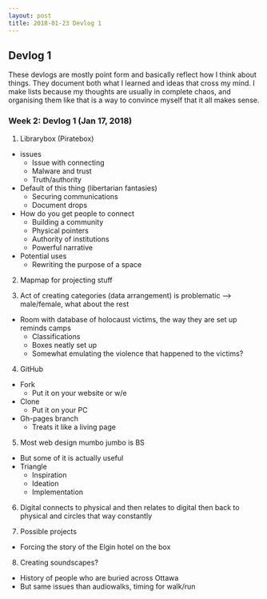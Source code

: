 ```yaml
---
layout: post
title: 2018-01-23 Devlog 1
---
```


## Devlog 1

These devlogs are mostly point form and basically reflect how I think about things. They document both what I learned and ideas that cross my mind. I make lists because my thoughts are usually in complete chaos, and organising them like that is a way to convince myself that it all makes sense.

### Week 2: Devlog 1 (Jan 17, 2018)

1. Librarybox (Piratebox)
  * issues
    + Issue with connecting
    + Malware and trust
    + Truth/authority
  * Default of this thing (libertarian fantasies)
    + Securing communications
    + Document drops
  * How do you get people to connect
    + Building a community
    + Physical pointers
    + Authority of institutions
    + Powerful narrative
  * Potential uses
    + Rewriting the purpose of a space
2. Mapmap for projecting stuff

3. Act of creating categories (data arrangement) is problematic --> male/female, what about the rest
  * Room with database of holocaust victims, the way they are set up reminds camps
    + Classifications
    + Boxes neatly set up
    + Somewhat emulating the violence that happened to the victims?
    
4. GitHub
  * Fork
    + Put it on your website or w/e
  * Clone
    + Put it on your PC
  * Gh-pages branch
    + Treats it like a living page
    
5. Most web design mumbo jumbo is BS
  * But some of it is actually useful
  * Triangle
    + Inspiration
    + Ideation		
    + Implementation
6. Digital connects to physical and then relates to digital then back to physical and circles that way constantly

7. Possible projects
  * Forcing the story of the Elgin hotel on the box
  
8. Creating soundscapes?
  * History of people who are buried across Ottawa
  * But same issues than audiowalks, timing for walk/run
